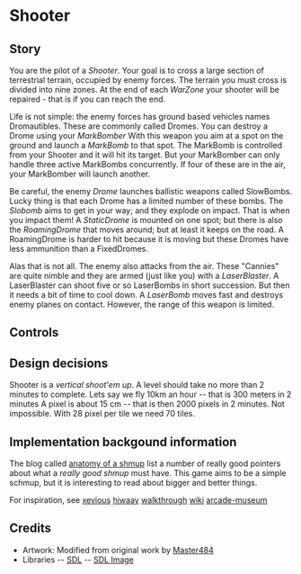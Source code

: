 # Shooter
## Story
You are the pilot of a *Shooter*. Your goal is to cross a large section of terrestrial terrain, occupied by enemy forces. The terrain you must cross is divided into nine zones.  At the end of each *WarZone* your shooter will be repaired - that is if you can reach the end.

Life is not simple: the enemy forces has ground based vehicles names Dromautibles. These are commonly called Dromes.  You can destroy a Drome using your *MarkBomber*  With this weapon you aim at a spot on the ground and launch a *MarkBomb* to that spot.  The MarkBomb is controlled from your Shooter and it will hit its target.  But your MarkBomber can only handle three active MarkBombs concurrently.  If four of these are in the air, your MarkBomber will launch another.      

Be careful, the enemy *Drome* launches ballistic weapons called SlowBombs. Lucky thing is that each Drome has a limited number of these bombs.  The *Slobomb* aims to get in your way; and they explode on impact.  That is when you impact them!  A *StaticDrome* is mounted on one spot; but there is also the *RoamingDrome* that moves around; but at least it keeps on the road.  A RoamingDrome is harder to hit because it is moving but these Dromes have less ammunition than a FixedDromes. 

Alas that is not all. The enemy also attacks from the air.  These "Cannies" are quite nimble and they are armed (just like you) with a *LaserBlaster*.  A LaserBlaster can shoot five or so LaserBombs in short succession.  But then it needs a bit of time to cool down.  A *LaserBomb* moves fast and destroys enemy planes on contact.  However, the range of this weapon is limited.   

## Controls

## Design decisions
Shooter is a *vertical shoot'em up*.
A level should take no more than 2 minutes to complete.
Lets say we fly 10km an hour -- that is 300 meters in 2 minutes
A pixel is about 15 cm -- that is then 2000 pixels in 2 minutes.
Not impossible.  With 28 pixel per tile we need 70 tiles.


## Implementation backgound information
The blog called [anatomy of a shmup](http://shmuptheory.blogspot.com/2010/02/anatomy-of-shmup.html) list a number 
of really good pointers about what a *really good shmup* must have.  This game aims to be a simple schmup, but 
it is interesting to read about bigger and better things.

For inspiration, see  [xevious]("http://www.gamespot.com/xevious/")
 [hiwaay](http://home.hiwaay.net/~lkseitz/cvg/vvgl/XEVIOUS.html)
 [walkthrough](http://strategywiki.org/wiki/Xevious/Walkthrough)
 [wiki](http://strategywiki.org/wiki/Xevious)
 [arcade-museum](http://www.arcade-museum.com/game_detail.php?game_id=10505)


## Credits
- Artwork: Modified from original work by [Master484](http://m484games.ucoz.com/)
- Libraries
-- [SDL](http://www.libsdl.org)
-- [SDL Image](http://www.libsdl.org/projects/SDL_image/)
